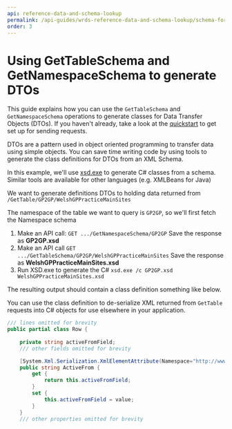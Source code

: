 ```yaml
---
api: reference-data-and-schema-lookup
permalink: /api-guides/wrds-reference-data-and-schema-lookup/schema-for-dtos/
order: 3
---
```

# Using GetTableSchema and GetNamespaceSchema to generate DTOs

This guide explains how you can use the `GetTableSchema` and `GetNamespaceSchema` operations to generate classes for Data Transfer Objects (DTOs). If you haven't already, take a look at the [quickstart](/wrds-reference-data-and-schema-lookup/api-guide/quickstart) to get set up for sending requests.  

DTOs are a pattern used in object oriented programming to transfer data using simple objects.  You can save time writing code by using tools to generate the class definitions for DTOs from an XML Schema.

In this example, we'll use [xsd.exe][1] to generate C# classes from a schema. Similar tools are available for other languages (e.g. XMLBeans for Java)

We want to generate definitions DTOs to holding data returned from `/GetTable/GP2GP/WelshGPPracticeMainSites`

The namespace of the table we want to query is `GP2GP`, so we'll first fetch the Namespace schema

1. Make an API call: `GET .../GetNamespaceSchema/GP2GP`
   Save the response as **GP2GP.xsd**
2. Make an API call `GET .../GetTableSchema/GP2GP/WelshGPPracticeMainSites`
   Save the response as **WelshGPPracticeMainSites.xsd**
3. Run XSD.exe to generate the C# `xsd.exe /c GP2GP.xsd WelshGPPracticeMainSites.xsd`

The resulting output should contain a class definition something like below.  

You can use the class definition to de-serialize XML returned from `GetTable` requests into C# objects for use elsewhere in your application.

```csharp
/// lines omitted for brevity
public partial class Row {
    
    private string activeFromField;       
    /// other fields omitted for brevity

    [System.Xml.Serialization.XmlElementAttribute(Namespace="http://www.wales.nhs.uk/namespaces/NSD/GP2GP")]
    public string ActiveFrom {
        get {
            return this.activeFromField;
        }
        set {
            this.activeFromField = value;
        }
    }
    /// other properties omitted for brevity
    
```



[1]:https://docs.microsoft.com/en-us/dotnet/standard/serialization/xml-schema-definition-tool-xsd-exe